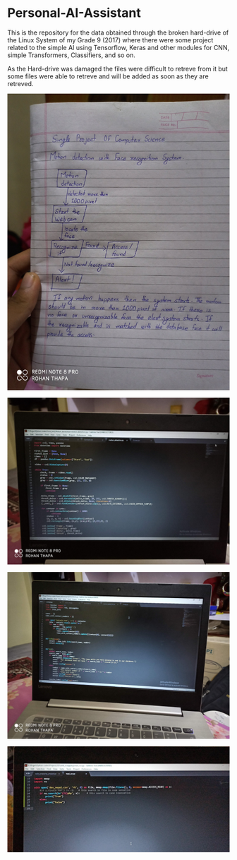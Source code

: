 # Personal-AI-Assistant
This is the repository for the data obtained through the broken hard-drive of the Linux System of my Grade 9 (2017) where there were some project related to the simple AI using Tensorflow, Keras and other modules for CNN, simple Transformers, Classifiers, and so on.

As the Hard-drive was damaged the files were difficult to retreve from it but some files were able to retreve and will be added as soon as they are retreved.

![Desing of the AI Assistant](/Images/IMG_20191220_220634.jpg)

![Motion Detection Code](/Images/IMG_20191220_214535%40530947465.jpg)

![Code of AI Assistant Interface](/Images/IMG_20191220_214737.jpg)

![Some work of finding something from the text file work](/Images/USER_SCOPED_TEMP_DATA_MSGR_PHOTO_FOR_UPLOAD_1579876732540.jpg)
